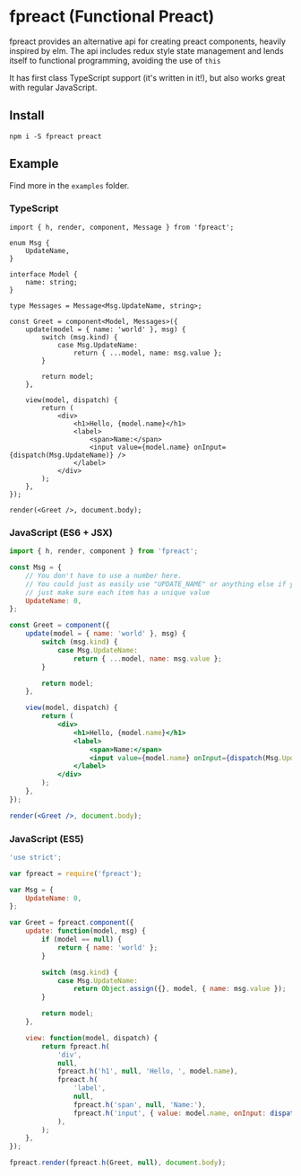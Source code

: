 # fpreact (Functional Preact)
fpreact provides an alternative api for creating preact components, heavily inspired by elm. The api includes redux style state management and lends itself to functional programming, avoiding the use of `this`

It has first class TypeScript support (it's written in it!), but also works great with regular JavaScript.

## Install
```
npm i -S fpreact preact
```

## Example
Find more in the `examples` folder.

### TypeScript
```tsx
import { h, render, component, Message } from 'fpreact';

enum Msg {
    UpdateName,
}

interface Model {
    name: string;
}

type Messages = Message<Msg.UpdateName, string>;

const Greet = component<Model, Messages>({
    update(model = { name: 'world' }, msg) {
        switch (msg.kind) {
            case Msg.UpdateName:
                return { ...model, name: msg.value };
        }

        return model;
    },

    view(model, dispatch) {
        return (
            <div>
                <h1>Hello, {model.name}</h1>
                <label>
                    <span>Name:</span>
                    <input value={model.name} onInput={dispatch(Msg.UpdateName)} />
                </label>
            </div>
        );
    },
});

render(<Greet />, document.body);
```

### JavaScript (ES6 + JSX)
```jsx
import { h, render, component } from 'fpreact';

const Msg = {
    // You don't have to use a number here.
    // You could just as easily use "UPDATE_NAME" or anything else if you desire,
    // just make sure each item has a unique value
    UpdateName: 0,
};

const Greet = component({
    update(model = { name: 'world' }, msg) {
        switch (msg.kind) {
            case Msg.UpdateName:
                return { ...model, name: msg.value };
        }

        return model;
    },

    view(model, dispatch) {
        return (
            <div>
                <h1>Hello, {model.name}</h1>
                <label>
                    <span>Name:</span>
                    <input value={model.name} onInput={dispatch(Msg.UpdateName)} />
                </label>
            </div>
        );
    },
});

render(<Greet />, document.body);
```

### JavaScript (ES5)
```js
'use strict';

var fpreact = require('fpreact');

var Msg = {
    UpdateName: 0,
};

var Greet = fpreact.component({
    update: function(model, msg) {
        if (model == null) {
            return { name: 'world' };
        }

        switch (msg.kind) {
            case Msg.UpdateName:
                return Object.assign({}, model, { name: msg.value });
        }

        return model;
    },

    view: function(model, dispatch) {
        return fpreact.h(
            'div',
            null,
            fpreact.h('h1', null, 'Hello, ', model.name),
            fpreact.h(
                'label',
                null,
                fpreact.h('span', null, 'Name:'),
                fpreact.h('input', { value: model.name, onInput: dispatch(Msg.UpdateName) }),
            ),
        );
    },
});

fpreact.render(fpreact.h(Greet, null), document.body);
```
